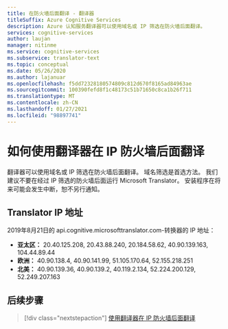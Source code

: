 ```yaml
---
title: 在防火墙后面翻译 - 翻译器
titleSuffix: Azure Cognitive Services
description: Azure 认知服务翻译器可以使用域名或 IP 筛选在防火墙后面翻译。
services: cognitive-services
author: laujan
manager: nitinme
ms.service: cognitive-services
ms.subservice: translator-text
ms.topic: conceptual
ms.date: 05/26/2020
ms.author: lajanuar
ms.openlocfilehash: f5dd72328180574809c812d670f8165ad84963ae
ms.sourcegitcommit: 100390fefd8f1c48173c51b71650c8ca1b26f711
ms.translationtype: MT
ms.contentlocale: zh-CN
ms.lasthandoff: 01/27/2021
ms.locfileid: "98897741"
---
```

# <a name="how-to-translate-behind-ip-firewalls-with-translator"></a>如何使用翻译器在 IP 防火墙后面翻译

翻译器可以使用域名或 IP 筛选在防火墙后面翻译。 域名筛选是首选方法。 我们建议不要在经过 IP 筛选的防火墙后面运行 Microsoft Translator。 安装程序在将来可能会发生中断，恕不另行通知。

## <a name="translator-ip-addresses"></a>Translator IP 地址
2019年8月21日的 api.cognitive.microsofttranslator.com-转换器的 IP 地址：

* **亚太区：** 20.40.125.208, 20.43.88.240, 20.184.58.62, 40.90.139.163, 104.44.89.44
* **欧洲：** 40.90.138.4, 40.90.141.99, 51.105.170.64, 52.155.218.251
* **北美：** 40.90.139.36, 40.90.139.2, 40.119.2.134, 52.224.200.129, 52.249.207.163

## <a name="next-steps"></a>后续步骤
> [!div class="nextstepaction"]
> [使用翻译器在 IP 防火墙后面翻译](reference/v3-0-translate.md)
